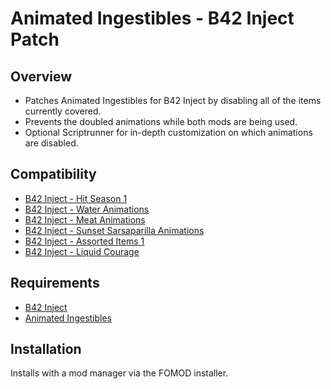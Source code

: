 # Animated Ingestibles - B42 Inject Patch

## Overview
- Patches Animated Ingestibles for B42 Inject by disabling all of the items currently covered.
- Prevents the doubled animations while both mods are being used.
- Optional Scriptrunner for in-depth customization on which animations are disabled.

## Compatibility
- [B42 Inject - Hit Season 1](https://www.nexusmods.com/newvegas/mods/80531)
- [B42 Inject - Water Animations](https://www.nexusmods.com/newvegas/mods/83812)
- [B42 Inject - Meat Animations](https://www.nexusmods.com/newvegas/mods/83906)
- [B42 Inject - Sunset Sarsaparilla Animations](https://www.nexusmods.com/newvegas/mods/83993)
- [B42 Inject - Assorted Items 1](https://www.nexusmods.com/newvegas/mods/84439)
- [B42 Inject - Liquid Courage](https://www.nexusmods.com/newvegas/mods/85641)

## Requirements
- [B42 Inject](https://www.nexusmods.com/newvegas/mods/80437)
- [Animated Ingestibles](https://www.nexusmods.com/newvegas/mods/70139)

## Installation
Installs with a mod manager via the FOMOD installer.